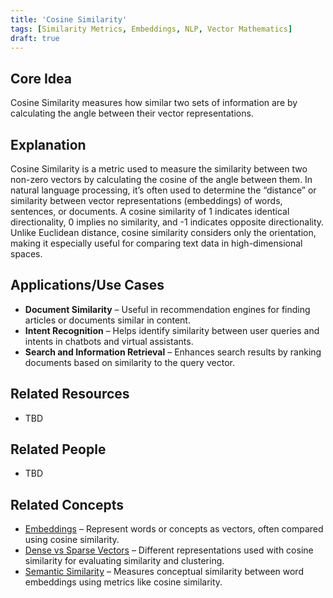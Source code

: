 ```yaml
---
title: 'Cosine Similarity'
tags: [Similarity Metrics, Embeddings, NLP, Vector Mathematics]
draft: true
---
```


## Core Idea
Cosine Similarity measures how similar two sets of information are by calculating the angle between their vector representations.

## Explanation
Cosine Similarity is a metric used to measure the similarity between two non-zero vectors by calculating the cosine of the angle between them. In natural language processing, it’s often used to determine the “distance” or similarity between vector representations (embeddings) of words, sentences, or documents. A cosine similarity of 1 indicates identical directionality, 0 implies no similarity, and -1 indicates opposite directionality. Unlike Euclidean distance, cosine similarity considers only the orientation, making it especially useful for comparing text data in high-dimensional spaces.

## Applications/Use Cases
- **Document Similarity** – Useful in recommendation engines for finding articles or documents similar in content.
- **Intent Recognition** – Helps identify similarity between user queries and intents in chatbots and virtual assistants.
- **Search and Information Retrieval** – Enhances search results by ranking documents based on similarity to the query vector.

## Related Resources
- TBD

## Related People
- TBD

## Related Concepts
- [Embeddings](../embedding) – Represent words or concepts as vectors, often compared using cosine similarity.
- [Dense vs Sparse Vectors](../dense_sparse_vectors) – Different representations used with cosine similarity for evaluating similarity and clustering.
- [Semantic Similarity](../semantic_similarity) – Measures conceptual similarity between word embeddings using metrics like cosine similarity.

